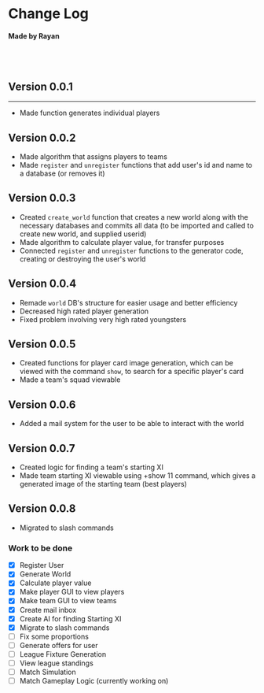 # Change Log
#### Made by Rayan  
<br />
<br />

## Version 0.0.1
___

- Made function generates individual players

## Version 0.0.2

- Made algorithm that assigns players to teams
- Made ```register``` and ```unregister``` functions that add user's id and name to a database (or removes it)

## Version 0.0.3

- Created `create_world` function that creates a new world along with the necessary databases and commits all data (to be imported and called to create new world, and supplied userid)
- Made algorithm to calculate player value, for transfer purposes
- Connected `register` and `unregister` functions to the generator code, creating or destroying the user's world

## Version 0.0.4

- Remade `world` DB's structure for easier usage and better efficiency
- Decreased high rated player generation
- Fixed problem involving very high rated youngsters


## Version 0.0.5

- Created functions for player card image generation, which can be viewed with the command `show`, to search for a specific player's card
- Made a team's squad viewable

## Version 0.0.6

- Added a mail system for the user to be able to interact with the world
  
## Version 0.0.7

- Created logic for finding a team's starting XI
- Made team starting XI viewable using +show 11 <team> command, which gives a generated image of the starting team (best players)
  
## Version 0.0.8

- Migrated to slash commands

### Work to be done

- [x] Register User
- [x] Generate World
- [x] Calculate player value
- [x] Make player GUI to view players
- [x] Make team GUI to view teams 
- [x] Create mail inbox
- [x] Create AI for finding Starting XI
- [x] Migrate to slash commands 
- [ ] Fix some proportions
- [ ] Generate offers for user
- [ ] League Fixture Generation
- [ ] View league standings
- [ ] Match Simulation
- [ ] Match Gameplay Logic (currently working on)

